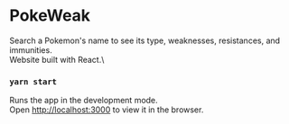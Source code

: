 # PokeWeak

Search a Pokemon's name to see its type, weaknesses, resistances, and immunities.\
Website built with React.\

### `yarn start`

Runs the app in the development mode.\
Open [http://localhost:3000](http://localhost:3000) to view it in the browser.
